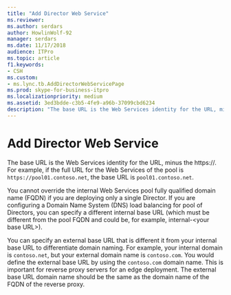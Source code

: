 ```yaml
---
title: "Add Director Web Service"
ms.reviewer: 
ms.author: serdars
author: HowlinWolf-92
manager: serdars
ms.date: 11/17/2018
audience: ITPro
ms.topic: article
f1.keywords:
- CSH
ms.custom:
- ms.lync.tb.AddDirectorWebServicePage
ms.prod: skype-for-business-itpro
ms.localizationpriority: medium
ms.assetid: 3ed3bdde-c3b5-4fe9-a96b-37099cbd6234
description: "The base URL is the Web Services identity for the URL, minus the https://. For example, if the full URL for the Web Services of the pool is `https://pool01.contoso.net`, the base URL is `pool01.contoso.net`."
---
```


# Add Director Web Service
 
The base URL is the Web Services identity for the URL, minus the https://. For example, if the full URL for the Web Services of the pool is `https://pool01.contoso.net`, the base URL is `pool01.contoso.net`.
  
You cannot override the internal Web Services pool fully qualified domain name (FQDN) if you are deploying only a single Director. If you are configuring a Domain Name System (DNS) load balancing for pool of Directors, you can specify a different internal base URL (which must be different from the pool FQDN and could be, for example, internal-\<your base URL\>).
  
You can specify an external base URL that is different it from your internal base URL to differentiate domain naming. For example, your internal domain is `contoso.net`, but your external domain name is `contoso.com`. You would define the external base URL by using the `contoso.com` domain name. This is important for reverse proxy servers for an edge deployment. The external base URL domain name should be the same as the domain name of the FQDN of the reverse proxy. 
  

